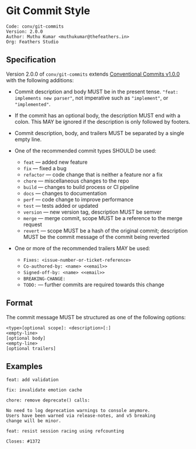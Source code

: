 # Git Commit Style

```
Code: conv/git-commits
Version: 2.0.0
Author: Muthu Kumar <muthukumar@thefeathers.in>
Org: Feathers Studio
```

## Specification

Version 2.0.0 of `conv/git-commits` extends [Conventional Commits v1.0.0](https://www.conventionalcommits.org/en/v1.0.0) with the following additions:

-   Commit description and body MUST be in the present tense. `"feat: implements new parser"`, not imperative such as `"implement"`, or `"implemented"`.

-   If the commit has an optional body, the description MUST end with a colon. This MAY be ignored if the description is only followed by footers.

-   Commit description, body, and trailers MUST be separated by a single empty line.

-   One of the recommended commit types SHOULD be used:

    -   `feat` — added new feature
    -   `fix` — fixed a bug
    -   `refactor` — code change that is neither a feature nor a fix
    -   `chore` — miscellaneous changes to the repo
    -   `build` — changes to build process or CI pipeline
    -   `docs` — changes to documentation
    -   `perf` — code change to improve performance
    -   `test` — tests added or updated
    -   `version` — new version tag, description MUST be semver
    -   `merge` — merge commit, scope MUST be a reference to the merge request
    -   `revert` — scope MUST be a hash of the original commit; description MUST be the commit message of the commit being reverted

-   One or more of the recommended trailers MAY be used:
    -   `Fixes: <issue-number-or-ticket-reference>`
    -   `Co-authored-by: <name> <<email>>`
    -   `Signed-off-by: <name> <<email>>`
    -   `BREAKING-CHANGE:`
    -   `TODO:` — further commits are required towards this change

## Format

The commit message MUST be structured as one of the following options:

```text
<type>[optional scope]: <description>[:]
<empty-line>
[optional body]
<empty-line>
[optional trailers]
```

## Examples

```
feat: add validation
```

```
fix: invalidate emotion cache
```

```
chore: remove deprecate() calls:

No need to log deprecation warnings to console anymore.
Users have been warned via release-notes, and v5 breaking
change will be minor.
```

```
feat: resist session racing using refcounting

Closes: #1372
```
